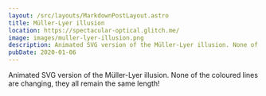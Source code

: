 ```yaml
---
layout: /src/layouts/MarkdownPostLayout.astro
title: Müller-Lyer illusion
location: https://spectacular-optical.glitch.me/
image: images/muller-lyer-illusion.png
description: Animated SVG version of the Müller-Lyer illusion. None of the coloured lines are changing, they all remain the same length!
pubDate: 2020-01-06
---
```

Animated SVG version of the Müller-Lyer illusion. None of the coloured lines are changing, they all remain the same length!